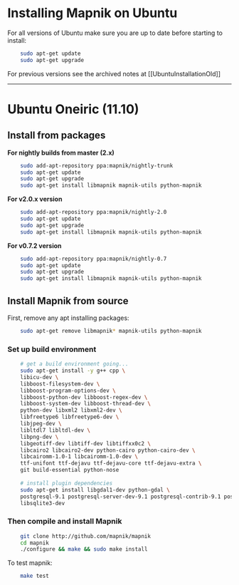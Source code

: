 # Installing Mapnik on Ubuntu
For all versions of Ubuntu make sure you are up to date before starting to install:

```sh
    sudo apt-get update
    sudo apt-get upgrade
```

For previous versions see the archived notes at [[UbuntuInstallationOld]]

----

# Ubuntu Oneiric (11.10)

## Install from packages

**For nightly builds from master (2.x)**

```sh
    sudo add-apt-repository ppa:mapnik/nightly-trunk
    sudo apt-get update
    sudo apt-get upgrade
    sudo apt-get install libmapnik mapnik-utils python-mapnik
```
**For v2.0.x version**

```sh
    sudo add-apt-repository ppa:mapnik/nightly-2.0
    sudo apt-get update
    sudo apt-get upgrade
    sudo apt-get install libmapnik mapnik-utils python-mapnik
```

**For v0.7.2 version**

```sh
    sudo add-apt-repository ppa:mapnik/nightly-0.7
    sudo apt-get update
    sudo apt-get upgrade
    sudo apt-get install libmapnik mapnik-utils python-mapnik
```

## Install Mapnik from source

First, remove any apt installing packages:

```sh
    sudo apt-get remove libmapnik* mapnik-utils python-mapnik
```

### Set up build environment

```sh
    # get a build environment going...
    sudo apt-get install -y g++ cpp \
    libicu-dev \
    libboost-filesystem-dev \
    libboost-program-options-dev \
    libboost-python-dev libboost-regex-dev \
    libboost-system-dev libboost-thread-dev \
    python-dev libxml2 libxml2-dev \
    libfreetype6 libfreetype6-dev \
    libjpeg-dev \
    libltdl7 libltdl-dev \
    libpng-dev \
    libgeotiff-dev libtiff-dev libtiffxx0c2 \
    libcairo2 libcairo2-dev python-cairo python-cairo-dev \
    libcairomm-1.0-1 libcairomm-1.0-dev \
    ttf-unifont ttf-dejavu ttf-dejavu-core ttf-dejavu-extra \
    git build-essential python-nose
    
    # install plugin dependencies
    sudo apt-get install libgdal1-dev python-gdal \
    postgresql-9.1 postgresql-server-dev-9.1 postgresql-contrib-9.1 postgresql-9.1-postgis \
    libsqlite3-dev
```

### Then compile and install Mapnik

```sh
    git clone http://github.com/mapnik/mapnik
    cd mapnik
    ./configure && make && sudo make install
```

To test mapnik:

```sh
    make test
```